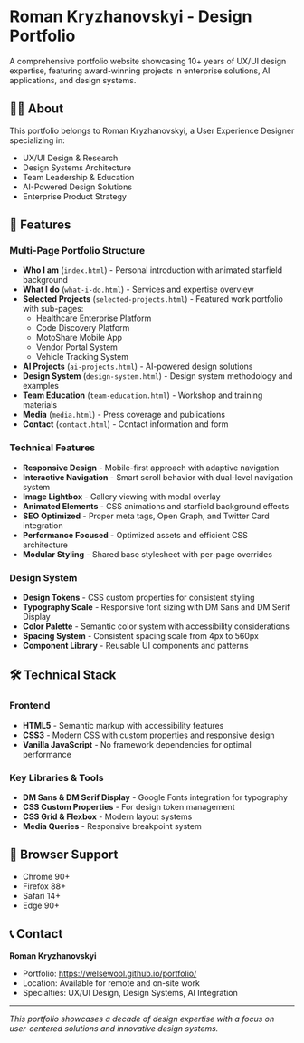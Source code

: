 # Roman Kryzhanovskyi - Design Portfolio

A comprehensive portfolio website showcasing 10+ years of UX/UI design expertise, featuring award-winning projects in enterprise solutions, AI applications, and design systems.

## 👨‍💻 About

This portfolio belongs to Roman Kryzhanovskyi, a User Experience Designer specializing in:
- UX/UI Design & Research
- Design Systems Architecture  
- Team Leadership & Education
- AI-Powered Design Solutions
- Enterprise Product Strategy

## 🚀 Features

### Multi-Page Portfolio Structure
- **Who I am** (`index.html`) - Personal introduction with animated starfield background
- **What I do** (`what-i-do.html`) - Services and expertise overview
- **Selected Projects** (`selected-projects.html`) - Featured work portfolio with sub-pages:
  - Healthcare Enterprise Platform
  - Code Discovery Platform  
  - MotoShare Mobile App
  - Vendor Portal System
  - Vehicle Tracking System
- **AI Projects** (`ai-projects.html`) - AI-powered design solutions
- **Design System** (`design-system.html`) - Design system methodology and examples
- **Team Education** (`team-education.html`) - Workshop and training materials
- **Media** (`media.html`) - Press coverage and publications
- **Contact** (`contact.html`) - Contact information and form

### Technical Features
- **Responsive Design** - Mobile-first approach with adaptive navigation
- **Interactive Navigation** - Smart scroll behavior with dual-level navigation system
- **Image Lightbox** - Gallery viewing with modal overlay
- **Animated Elements** - CSS animations and starfield background effects
- **SEO Optimized** - Proper meta tags, Open Graph, and Twitter Card integration
- **Performance Focused** - Optimized assets and efficient CSS architecture
- **Modular Styling** - Shared base stylesheet with per-page overrides

### Design System
- **Design Tokens** - CSS custom properties for consistent styling
- **Typography Scale** - Responsive font sizing with DM Sans and DM Serif Display
- **Color Palette** - Semantic color system with accessibility considerations
- **Spacing System** - Consistent spacing scale from 4px to 560px
- **Component Library** - Reusable UI components and patterns

## 🛠 Technical Stack

### Frontend
- **HTML5** - Semantic markup with accessibility features
- **CSS3** - Modern CSS with custom properties and responsive design
- **Vanilla JavaScript** - No framework dependencies for optimal performance

### Key Libraries & Tools
- **DM Sans & DM Serif Display** - Google Fonts integration for typography
- **CSS Custom Properties** - For design token management
- **CSS Grid & Flexbox** - Modern layout systems
- **Media Queries** - Responsive breakpoint system


## 📱 Browser Support

- Chrome 90+
- Firefox 88+
- Safari 14+
- Edge 90+


## 📞 Contact

**Roman Kryzhanovskyi**
- Portfolio: https://welsewool.github.io/portfolio/
- Location: Available for remote and on-site work
- Specialties: UX/UI Design, Design Systems, AI Integration

---

*This portfolio showcases a decade of design expertise with a focus on user-centered solutions and innovative design systems.*
